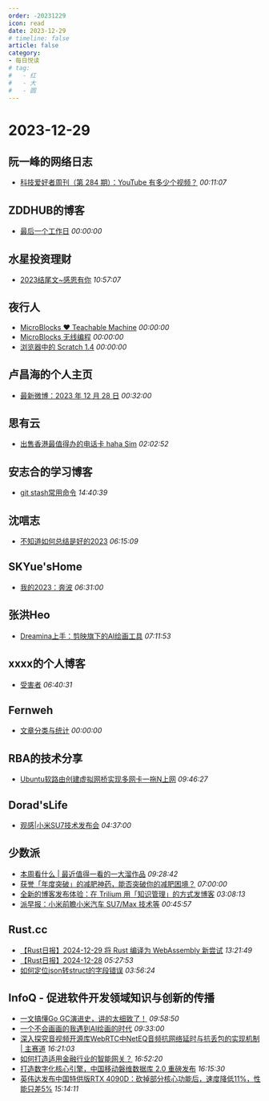 ```yaml
---
order: -20231229
icon: read
date: 2023-12-29
# timeline: false
article: false
category:
- 每日悦读
# tag:
#   - 红
#   - 大
#   - 圆
---
```


# 2023-12-29 
## 阮一峰的网络日志<span></span>
* [科技爱好者周刊（第 284 期）：YouTube 有多少个视频？](http://www.ruanyifeng.com/blog/2023/12/weekly-issue-284.html) *00:11:07* 
## ZDDHUB的博客<span></span>
* [最后一个工作日](https://www.zddhub.com/2023/12/29/w52-perfect-ending.html) *00:00:00* 
## 水星投资理财<span></span>
* [2023结尾文~感恩有你](http://mercurychong.blogspot.com/2023/12/2023_29.html) *10:57:07* 
## 夜行人<span></span>
* [MicroBlocks ❤️ Teachable Machine](http://wwj718.github.io/post/%E7%BC%96%E7%A8%8B/microblocks-teachable-machine/) *00:00:00* 
* [MicroBlocks 无线编程](http://wwj718.github.io/post/%E7%BC%96%E7%A8%8B/microblocks-wireless-programming/) *00:00:00* 
* [浏览器中的 Scratch 1.4](http://wwj718.github.io/post/%E7%BC%96%E7%A8%8B/squeakjs-scratch14/) *00:00:00* 
## 卢昌海的个人主页<span></span>
* [最新微博：2023 年 12 月 28 日](https://www.changhai.org/articles/miscellaneous/blog/202312.php#latest) *00:32:00* 
## 思有云<span></span>
* [出售香港最值得办的电话卡 haha Sim](https://www.ioiox.com/archives/hahasim-1.html) *02:02:52* 
## 安志合的学习博客<span></span>
* [git stash常用命令](https://chegva.com/5889.html) *14:40:39* 
## 沈唁志<span></span>
* [不知道如何总结是好的2023](https://qq52o.me/2830.html) *06:15:09* 
## SKYue'sHome<span></span>
* [我的2023：奔波](https://www.skyue.com/23122914.html) *06:31:00* 
## 张洪Heo<span></span>
* [Dreamina上手：剪映旗下的AI绘画工具](https://blog.zhheo.com/p/fed3a09d.html) *07:11:53* 
## xxxx的个人博客<span></span>
* [受害者](https://windsong.top/%E5%8F%97%E5%AE%B3%E8%80%85/) *06:40:31* 
## Fernweh<span></span>
* [文章分类与统计](https://blog.wohin.me/post-categories/) *00:00:00* 
## RBA的技术分享<span></span>
* [Ubuntu软路由创建虚拟网桥实现多网卡一拖N上网](https://www.firfor.cn/articles/2023/12/29/1703843187159.html) *09:46:27* 
## Dorad'sLife<span></span>
* [观感|小米SU7技术发布会](https://blog.cuger.cn/p/40c8/) *04:37:00* 
## 少数派<span></span>
* [本周看什么 | 最近值得一看的一大溜作品](https://sspai.com/post/85455) *09:28:42* 
* [获誉「年度突破」的减肥神药，能否突破你的减肥困境？](https://sspai.com/post/85443) *07:00:00* 
* [全新的博客发布体验：在 Trilium 用「知识管理」的方式发博客](https://sspai.com/post/85141) *03:08:13* 
* [派早报：小米前瞻小米汽车 SU7/Max 技术等](https://sspai.com/post/85436) *00:45:57* 
## Rust.cc<span></span>
* [【Rust日报】2024-12-29 将 Rust 编译为 WebAssembly 新尝试](https://rustcc.cn/article?id=c0ad6f71-1b2b-4a80-8c5c-1f90cad3c653) *13:21:49* 
* [【Rust日报】2024-12-28](https://rustcc.cn/article?id=03512691-81a9-4b1b-86d0-86ebc1c1c500) *05:27:53* 
* [如何定位json转struct的字段错误](https://rustcc.cn/article?id=4f51345a-5e2d-44b9-856c-e0786e555cf9) *03:56:24* 
## InfoQ - 促进软件开发领域知识与创新的传播<span></span>
* [一文搞懂Go GC演进史，讲的太细致了！](https://xie.infoq.cn/article/f56b419e9de2e8ca3d44ee0ce?utm_source=rss&utm_medium=article) *09:58:50* 
* [一个不会画画的我遇到AI绘画的时代](https://xie.infoq.cn/article/b93d248d8bc3e267a746ea2ac?utm_source=rss&utm_medium=article) *09:33:00* 
* [深入探究音视频开源库WebRTC中NetEQ音频抗网络延时与抗丢包的实现机制  |  主赛道](https://xie.infoq.cn/article/e7c02c015cd06cae82c6054f0?utm_source=rss&utm_medium=article) *16:21:03* 
* [如何打造适用金融行业的智能网关？](https://www.infoq.cn/article/LgdRRwz8EXhlbifotAFa?utm_source=rss&utm_medium=article) *16:52:20* 
* [打造数字化核心引擎，中国移动磐维数据库 2.0 重磅发布](https://www.infoq.cn/article/hg5meweaWrM7rBsgXUFE?utm_source=rss&utm_medium=article) *16:15:30* 
* [英伟达发布中国特供版RTX 4090D：砍掉部分核心功能后，速度降低11%，性能只差5%](https://www.infoq.cn/article/c7WgP4xIsU9YNAlM7U66?utm_source=rss&utm_medium=article) *15:14:11* 
